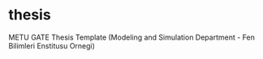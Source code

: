 # thesis
METU GATE Thesis Template (Modeling and Simulation Department - Fen Bilimleri Enstitusu Ornegi) 

